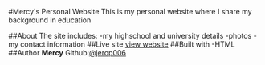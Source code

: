 #Mercy's Personal Website
 This is my personal website where  I share my background in education 

 ##About
 The site includes:
 -my highschool and university details
 -photos
 -my contact information
 ##Live site
 [view website](https://jerop006.github.io/)
 ##Built with
 -HTML
 ##Author
 **Mercy**
 Github:[@jerop006](https://github.com/jerop006)
